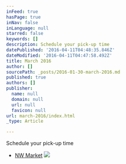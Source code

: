 ```yaml
---
inFeed: true
hasPage: true
inNav: false
inLanguage: null
starred: false
keywords: []
description: Schedule your pick-up time
datePublished: '2016-04-11T04:48:35.846Z'
dateModified: '2016-04-11T04:47:58.492Z'
title: March 2016
author: []
sourcePath: _posts/2016-01-30-march-2016.md
published: true
authors: []
publisher:
  name: null
  domain: null
  url: null
  favicon: null
url: march-2016/index.html
_type: Article

---
```

Schedule your pick-up time

* [NW Market][0]
![](https://the-grid-user-content.s3-us-west-2.amazonaws.com/f7493ab6-c2c5-480f-b442-2785ff9ea20c.JPG)

[0]: https://www.timetrade.com/book/JBQ7J